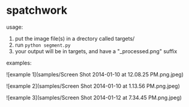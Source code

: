 spatchwork
==========

usage:

1. put the image file(s) in a drectory called targets/
2. run `python segment.py`
3. your output will be in targets, and have a "_processed.png" suffix

examples:

![example 1](samples/Screen Shot 2014-01-10 at 12.08.25 PM.png.jpeg)

![example 2](samples/Screen Shot 2014-01-10 at 1.13.56 PM.png.jpeg)

![example 3](samples/Screen Shot 2014-01-12 at 7.34.45 PM.png.jpeg)
